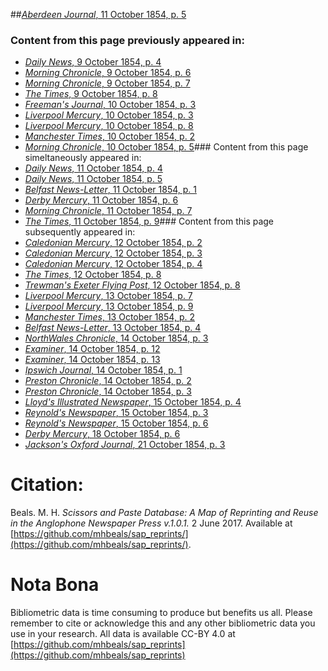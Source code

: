 ##[*Aberdeen Journal*, 11 October 1854, p. 5](https://mhbeals.github.io/sap_html/Aberdeen-Journal/Aberdeen-Journal-11-October-1854-p-5)

### Content from this page previously appeared in:
+ [*Daily News*, 9 October 1854, p. 4](https://mhbeals.github.io/sap_html/Daily-News/Daily-News-9-October-1854-p-4)
+ [*Morning Chronicle*, 9 October 1854, p. 6](https://mhbeals.github.io/sap_html/Morning-Chronicle/Morning-Chronicle-9-October-1854-p-6)
+ [*Morning Chronicle*, 9 October 1854, p. 7](https://mhbeals.github.io/sap_html/Morning-Chronicle/Morning-Chronicle-9-October-1854-p-7)
+ [*The Times*, 9 October 1854, p. 8](https://mhbeals.github.io/sap_html/The-Times/The-Times-9-October-1854-p-8)
+ [*Freeman's Journal*, 10 October 1854, p. 3](https://mhbeals.github.io/sap_html/Freeman's-Journal/Freeman's-Journal-10-October-1854-p-3)
+ [*Liverpool Mercury*, 10 October 1854, p. 3](https://mhbeals.github.io/sap_html/Liverpool-Mercury/Liverpool-Mercury-10-October-1854-p-3)
+ [*Liverpool Mercury*, 10 October 1854, p. 8](https://mhbeals.github.io/sap_html/Liverpool-Mercury/Liverpool-Mercury-10-October-1854-p-8)
+ [*Manchester Times*, 10 October 1854, p. 2](https://mhbeals.github.io/sap_html/Manchester-Times/Manchester-Times-10-October-1854-p-2)
+ [*Morning Chronicle*, 10 October 1854, p. 5](https://mhbeals.github.io/sap_html/Morning-Chronicle/Morning-Chronicle-10-October-1854-p-5)### Content from this page simeltaneously appeared in:
+ [*Daily News*, 11 October 1854, p. 4](https://mhbeals.github.io/sap_html/Daily-News/Daily-News-11-October-1854-p-4)
+ [*Daily News*, 11 October 1854, p. 5](https://mhbeals.github.io/sap_html/Daily-News/Daily-News-11-October-1854-p-5)
+ [*Belfast News-Letter*, 11 October 1854, p. 1](https://mhbeals.github.io/sap_html/Belfast-News-Letter/Belfast-News-Letter-11-October-1854-p-1)
+ [*Derby Mercury*, 11 October 1854, p. 6](https://mhbeals.github.io/sap_html/Derby-Mercury/Derby-Mercury-11-October-1854-p-6)
+ [*Morning Chronicle*, 11 October 1854, p. 7](https://mhbeals.github.io/sap_html/Morning-Chronicle/Morning-Chronicle-11-October-1854-p-7)
+ [*The Times*, 11 October 1854, p. 9](https://mhbeals.github.io/sap_html/The-Times/The-Times-11-October-1854-p-9)### Content from this page subsequently appeared in:
+ [*Caledonian Mercury*, 12 October 1854, p. 2](https://mhbeals.github.io/sap_html/Caledonian-Mercury/Caledonian-Mercury-12-October-1854-p-2)
+ [*Caledonian Mercury*, 12 October 1854, p. 3](https://mhbeals.github.io/sap_html/Caledonian-Mercury/Caledonian-Mercury-12-October-1854-p-3)
+ [*Caledonian Mercury*, 12 October 1854, p. 4](https://mhbeals.github.io/sap_html/Caledonian-Mercury/Caledonian-Mercury-12-October-1854-p-4)
+ [*The Times*, 12 October 1854, p. 8](https://mhbeals.github.io/sap_html/The-Times/The-Times-12-October-1854-p-8)
+ [*Trewman's Exeter Flying Post*, 12 October 1854, p. 8](https://mhbeals.github.io/sap_html/Trewman's-Exeter-Flying-Post/Trewman's-Exeter-Flying-Post-12-October-1854-p-8)
+ [*Liverpool Mercury*, 13 October 1854, p. 7](https://mhbeals.github.io/sap_html/Liverpool-Mercury/Liverpool-Mercury-13-October-1854-p-7)
+ [*Liverpool Mercury*, 13 October 1854, p. 9](https://mhbeals.github.io/sap_html/Liverpool-Mercury/Liverpool-Mercury-13-October-1854-p-9)
+ [*Manchester Times*, 13 October 1854, p. 2](https://mhbeals.github.io/sap_html/Manchester-Times/Manchester-Times-13-October-1854-p-2)
+ [*Belfast News-Letter*, 13 October 1854, p. 4](https://mhbeals.github.io/sap_html/Belfast-News-Letter/Belfast-News-Letter-13-October-1854-p-4)
+ [*NorthWales Chronicle*, 14 October 1854, p. 3](https://mhbeals.github.io/sap_html/NorthWales-Chronicle/NorthWales-Chronicle-14-October-1854-p-3)
+ [*Examiner*, 14 October 1854, p. 12](https://mhbeals.github.io/sap_html/Examiner/Examiner-14-October-1854-p-12)
+ [*Examiner*, 14 October 1854, p. 13](https://mhbeals.github.io/sap_html/Examiner/Examiner-14-October-1854-p-13)
+ [*Ipswich Journal*, 14 October 1854, p. 1](https://mhbeals.github.io/sap_html/Ipswich-Journal/Ipswich-Journal-14-October-1854-p-1)
+ [*Preston Chronicle*, 14 October 1854, p. 2](https://mhbeals.github.io/sap_html/Preston-Chronicle/Preston-Chronicle-14-October-1854-p-2)
+ [*Preston Chronicle*, 14 October 1854, p. 3](https://mhbeals.github.io/sap_html/Preston-Chronicle/Preston-Chronicle-14-October-1854-p-3)
+ [*Lloyd's Illustrated Newspaper*, 15 October 1854, p. 4](https://mhbeals.github.io/sap_html/Lloyd's-Illustrated-Newspaper/Lloyd's-Illustrated-Newspaper-15-October-1854-p-4)
+ [*Reynold's Newspaper*, 15 October 1854, p. 3](https://mhbeals.github.io/sap_html/Reynold's-Newspaper/Reynold's-Newspaper-15-October-1854-p-3)
+ [*Reynold's Newspaper*, 15 October 1854, p. 6](https://mhbeals.github.io/sap_html/Reynold's-Newspaper/Reynold's-Newspaper-15-October-1854-p-6)
+ [*Derby Mercury*, 18 October 1854, p. 6](https://mhbeals.github.io/sap_html/Derby-Mercury/Derby-Mercury-18-October-1854-p-6)
+ [*Jackson's Oxford Journal*, 21 October 1854, p. 3](https://mhbeals.github.io/sap_html/Jackson's-Oxford-Journal/Jackson's-Oxford-Journal-21-October-1854-p-3)
                    
# Citation: 

Beals. M. H. *Scissors and Paste Database: A Map of Reprinting and Reuse in the Anglophone Newspaper Press v.1.0.1.* 2 June 2017. Available at [https://github.com/mhbeals/sap_reprints/](https://github.com/mhbeals/sap_reprints/). 
                    
# Nota Bona

Bibliometric data is time consuming to produce but benefits us all. Please remember to cite or acknowledge this and any other bibliometric data you use in your research. All data is available CC-BY 4.0 at [https://github.com/mhbeals/sap_reprints](https://github.com/mhbeals/sap_reprints)